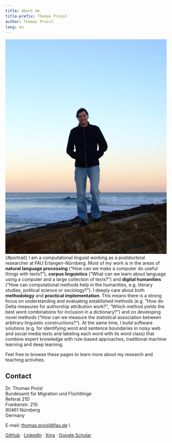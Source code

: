 ```yaml
---
title: About me
title-prefix: Thomas Proisl
author: Thomas Proisl
lang: en
---
```


![Thomas Proisl](img/thomas_proisl.jpg){#portrait} I am a
computational linguist working as a postdoctoral researcher at FAU
Erlangen-Nürnberg. Most of my work is in the areas of **natural
language processing** (“How can we make a computer do useful things
with texts?”), **corpus linguistics** (“What can we learn about
language using a computer and a large collection of texts?”) and
**digital humanities** (“How can computational methods help in the
humanities, e.g. literary studies, political science or sociology?”).
I deeply care about both **methodology** and **practical
implementation**. This means there is a strong focus on understanding
and evaluating established methods (e.g. “How do Delta measures for
authorship attribution work?”, “Which method yields the best word
combinations for inclusion in a dictionary?”) and on developing novel
methods (“How can we measure the statistical association between
arbitrary linguistic constructions?”). At the same time, I build
software solutions (e.g. for identifying word and sentence boundaries
in noisy web and social media texts and labeling each word with its
word class) that combine expert knowledge with rule-based approaches,
traditional machine learning and deep learning.

Feel free to browse these pages to learn more about my research and
teaching activities.

## Contact

<!-- Dr. Thomas Proisl \ -->
<!-- Universität Osnabrück \ -->
<!-- Institut für Kognitionswissenschaft \ -->
<!-- Wachsbleiche 27, Raum 50/122 \ -->
<!-- 49090 Osnabrück \ -->
<!-- Germany -->

<!-- E-mail: [thomas.proisl@uni-osnabrueck.de](mailto:thomas.proisl@uni-osnabrueck.de) \ -->
<!-- Phone: +49 541 969-3532 \ -->
<!-- Fax: +49 541 969-3381 -->

<!-- Dr. Thomas Proisl \ -->
<!-- Friedrich-Alexander-Universität Erlangen-Nürnberg \ -->
<!-- Lehrstuhl für Korpus- und Computerlinguistik \ -->
<!-- Bismarckstr. 6 \ -->
<!-- 91054 Erlangen \ -->
<!-- Germany -->

Dr. Thomas Proisl \
Bundesamt für Migration und Flüchtlinge \
Referat 21D \
Frankenstr. 210 \
90461 Nürnberg \
Germany

E-mail: [thomas.proisl@fau.de](mailto:thomas.proisl@fau.de) \
<!-- Phone: +49 9131 85-25908 \ -->
<!-- Fax: +49 9131 85-29251 -->

<!-- **Note:** Due to the ongoing pandemic, I am mostly working from home. -->
<!-- The best way to contact me is via e-mail. -->

[GitHub](https://github.com/tsproisl) ·
[LinkedIn](https://www.linkedin.com/in/thomas-proisl) ·
[Xing](https://www.xing.com/profile/Thomas_Proisl) ·
[Google Scholar](https://scholar.google.de/citations?user=GOnUOS4AAAAJ)

<!-- ## News ## -->
